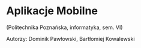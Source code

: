 # Aplikacje Mobilne
(Politechnika Poznańska, informatyka, sem. VI)

Autorzy: Dominik Pawłowski, Bartłomiej Kowalewski